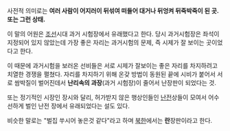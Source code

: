 사전적 의미로는 **여러 사람이 어지러이 뒤섞여 떠들어 대거나 뒤엉켜 뒤죽박죽이 된 곳. 또는 그런 상태.**

이 말의 어원은 [조선](%EC%A1%B0%EC%84%A0.md)시대 과거 시험장에서 유래했다고 한다. 당시 과거시험장은 좌석이
지정되어 있지 않았는데 가장 좋은 자리는 과거시험의 문제, 즉 시제가 잘 보이는 곳이었다고 한다.

이 때문에 과거시험을 보러온 선비들은 서로 시제가 잘보이는 좋은 자리를 차지하려고 치열한 경쟁을 펼쳤다. 자리를 차지하기 위해 온갖 방법이
동원된 끝에 시비가 붙어서 서로 쌈박질이 벌어진데서 **난리속의 과장**(과거 시험장)이 줄어서 난장판이 되었다는 것.

또는 정기적인 시장인 장시와 달리, 허가받지 않은 행상인들인 [난전](%EB%82%9C%EC%A0%84.md)상들이 모여서 어수선하게
벌인 난전 장에서 유래되었다는 설도 있다.

비슷한 말로는 "벌집 쑤시어 놓은것 같다"라고 하며 [북한](%EB%B6%81%ED%95%9C.md)에서는 **란**장판이라고 한다.

